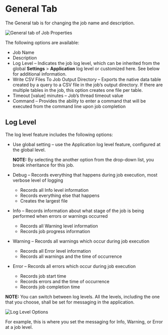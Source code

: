 # General Tab

The General tab is for changing the job name and description.

![General tab of Job Properties](/img/versioned_docs/activitymonitor_7.1/activitymonitor/admin/search/query/general.webp)

The following options are available:

- Job Name
- Description
- Log Level – Indicates the job log level, which can be inherited from the global **Settings** >
  **Application** log level or customized here. See below for additional information.
- Write CSV Files To Job Output Directory – Exports the native data table created by a query to a
  CSV file in the job’s output directory. If there are multiple tables in the job, this option
  creates one file per table.
- Timeout [value] minutes – Job’s thread timeout value
- Command – Provides the ability to enter a command that will be executed from the command line upon
  job completion

## Log Level

The log level feature includes the following options:

- Use global setting – use the Application log level feature, configured at the global level.

    **NOTE:** By selecting the another option from the drop-down list, you break inheritance for
    this job.

- Debug – Records everything that happens during job execution, most verbose level of logging
    - Records all Info level information
    - Records everything else that happens
    - Creates the largest file
- Info – Records information about what stage of the job is being performed when errors or warnings
  occurred
    - Records all Warning level information
    - Records job progress information
- Warning – Records all warnings which occur during job execution
    - Records all Error level information
    - Records all warnings and the time of occurrence
- Error – Records all errors which occur during job execution
    - Records job start time
    - Records errors and the time of occurrence
    - Records job completion time

**NOTE:** You can switch between log levels. All the levels, including the one that you choose,
shall be set for messaging in the application.

![Log Level Options](/img/product_docs/accessanalyzer/11.6/admin/jobs/job/properties/generalloglevel.webp)

For example, this is where you set the messaging for Info, Warning, or Error at a job level.
